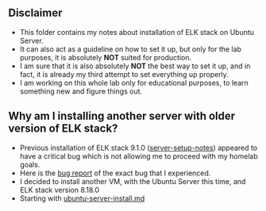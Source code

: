 ## Disclaimer
- This folder contains my notes about installation of ELK stack on Ubuntu Server.
- It can also act as a guideline on how to set it up, but only for the lab purposes, it is absolutely **NOT** suited for production.
- I am sure that it is also absolutely **NOT** the best way to set it up, and in fact, it is already my third attempt to set everything up properly.
- I am working on this whole lab only for educational purposes, to learn something new and figure things out.

## Why am I installing another server with older version of ELK stack?
- Previous installation of ELK stack 9.1.0 ([server-setup-notes](server-setup-notes)) appeared to have a critical bug which is not allowing me to proceed with my homelab goals.
- Here is the [bug report](https://github.com/elastic/beats/issues/45693) of the exact bug that I experienced.
- I decided to install another VM, with the Ubuntu Server this time, and ELK stack version 8.18.0
- Starting with [ubuntu-server-install.md](./ubuntu-server-install.md)
